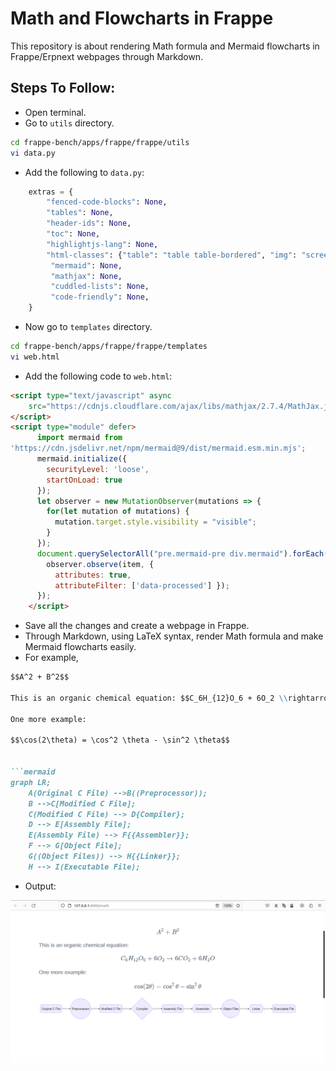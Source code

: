 # Math and Flowcharts in Frappe
This repository is about rendering Math formula and Mermaid flowcharts in Frappe/Erpnext webpages through Markdown.

## Steps To Follow:

- Open terminal.
- Go to `utils` directory.
 
```bash
cd frappe-bench/apps/frappe/frappe/utils
vi data.py
```
- Add the following to `data.py`:

```python
    extras = {
        "fenced-code-blocks": None,
        "tables": None,
        "header-ids": None,
        "toc": None,
        "highlightjs-lang": None,
        "html-classes": {"table": "table table-bordered", "img": "screenshot"},
         "mermaid": None,
         "mathjax": None,
         "cuddled-lists": None,
         "code-friendly": None,
    }
```

- Now go to `templates` directory.

```bash
cd frappe-bench/apps/frappe/frappe/templates
vi web.html
```

- Add the following code to `web.html`:

```html
<script type="text/javascript" async
    src="https://cdnjs.cloudflare.com/ajax/libs/mathjax/2.7.4/MathJax.js?config=TeX-MML-AM_CHTML">
</script>
<script type="module" defer>
      import mermaid from
'https://cdn.jsdelivr.net/npm/mermaid@9/dist/mermaid.esm.min.mjs';
      mermaid.initialize({
        securityLevel: 'loose',
        startOnLoad: true
      });
      let observer = new MutationObserver(mutations => {
        for(let mutation of mutations) {
          mutation.target.style.visibility = "visible";
        }
      });
      document.querySelectorAll("pre.mermaid-pre div.mermaid").forEach(item => {
        observer.observe(item, {
          attributes: true,
          attributeFilter: ['data-processed'] });
      });
    </script>
```
- Save all the changes and create a webpage in Frappe.
- Through Markdown, using LaTeX syntax, render Math formula and make Mermaid flowcharts easily. 
- For example,

```markdown
$$A^2 + B^2$$

This is an organic chemical equation: $$C_6H_{12}O_6 + 6O_2 \\rightarrow 6CO_2 + 6H_2O$$

One more example:

$$\cos(2\theta) = \cos^2 \theta - \sin^2 \theta$$


```mermaid
graph LR;
    A(Original C File) -->B((Preprocessor));
    B -->C[Modified C File];
    C(Modified C File) --> D{Compiler};
    D --> E[Assembly File];
    E(Assembly File) --> F{{Assembler}};
    F --> G[Object File];
    G((Object Files)) --> H{{Linker}};
    H --> I(Executable File);
```

- Output:

![](https://github.com/Diya050/Math_in_Frappe/blob/main/image1.png)
